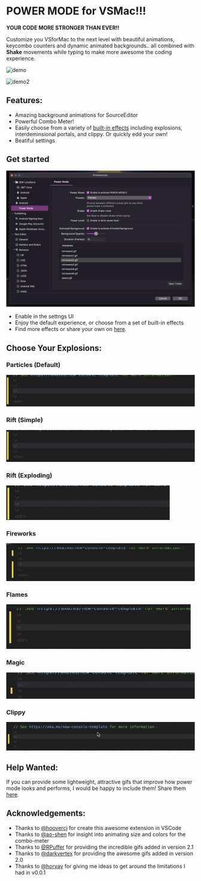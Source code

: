 # POWER MODE for VSMac!!!

**YOUR CODE MORE STRONGER THAN EVER!!**

Customize you VSforMac to the next level with beautiful animations, keycombo counters and dynamic animated backgrounds.. all combined with **Shake** movements while typing to make more awesome the coding experience.

![demo](images/demo.gif)

![demo2](images/demo2.gif)

## Features:
* Amazing background animations for SourceEditor
* Powerful Combo Meter!
* Easily choose from a variety of [built-in effects](#choose-your-explosions) including explosions, interdeminsional portals, and clippy. Or quickly edd your own!
* Beatiful settings

## Get started

![settings](images/preferences.png)

* Enable in the settngs UI
* Enjoy the default experience, or choose from a set of built-in effects
* Find more effects or share your own on [here](https://github.com/netonjm/PowerMode/issues/1).

## Choose Your Explosions:

### Particles (Default)

![particles](images/demo-presets-particles.gif)

### Rift (Simple)

![simple rift](images/demo-presets-simple-rift.gif)

### Rift (Exploding)

![exploding rift](images/demo-presets-exploding-rift.gif)

### Fireworks

![fireworks](images/demo-presets-fireworks.gif)

### Flames

![flames](images/demo-presets-flames.gif)

### Magic

![magic](images/demo-presets-magic.gif)

### Clippy

![clippy](images/demo-presets-clippy.gif)

## Help Wanted:
If you can provide some lightweight, attractive gifs that improve how power mode looks and performs, I would be happy to include them! Share them [here](https://github.com/netonjm/PowerMode/issues/1).

## Acknowledgements:
* Thanks to [@hoovercj](https://github.com/hoovercj) for create this awesome extension in VSCode
* Thanks to [@ao-shen](https://github.com/ao-shen) for insight into animating size and colors for the combo-meter
* Thanks to [@RPuffer](https://github.com/RPuffer) for providing the incredible gifs added in version 2.1
* Thanks to [@darkvertex](https://github.com/darkvertex) for providing the awesome gifs added in version 2.0
* Thanks to [@horvay](https://github.com/horvay) for giving me ideas to get around the limitations I had in v0.0.1


